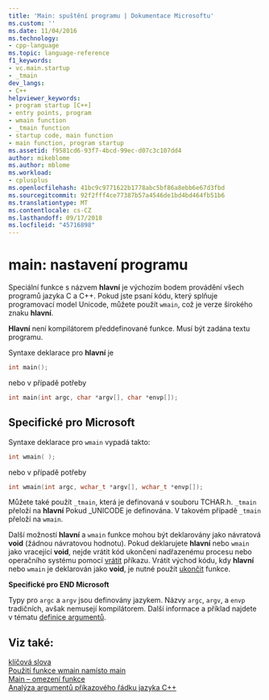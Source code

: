 ```yaml
---
title: 'Main: spuštění programu | Dokumentace Microsoftu'
ms.custom: ''
ms.date: 11/04/2016
ms.technology:
- cpp-language
ms.topic: language-reference
f1_keywords:
- vc.main.startup
- _tmain
dev_langs:
- C++
helpviewer_keywords:
- program startup [C++]
- entry points, program
- wmain function
- _tmain function
- startup code, main function
- main function, program startup
ms.assetid: f9581cd6-93f7-4bcd-99ec-d07c3c107dd4
author: mikeblome
ms.author: mblome
ms.workload:
- cplusplus
ms.openlocfilehash: 41bc9c9771622b1778abc5bf86a8ebb6e67d3fbd
ms.sourcegitcommit: 92f2fff4ce77387b57a4546de1bd4bd464fb51b6
ms.translationtype: MT
ms.contentlocale: cs-CZ
ms.lasthandoff: 09/17/2018
ms.locfileid: "45716898"
---
```

# <a name="main-program-startup"></a>main: nastavení programu
Speciální funkce s názvem **hlavní** je výchozím bodem provádění všech programů jazyka C a C++. Pokud jste psaní kódu, který splňuje programovací model Unicode, můžete použít `wmain`, což je verze širokého znaku **hlavní**.  
  
 **Hlavní** není kompilátorem předdefinované funkce. Musí být zadána textu programu.  
  
 Syntaxe deklarace pro **hlavní** je  
  
```cpp 
int main();  
```  
  
 nebo v případě potřeby  
  
```cpp 
int main(int argc, char *argv[], char *envp[]);  
```  
  
## <a name="microsoft-specific"></a>Specifické pro Microsoft  
 Syntaxe deklarace pro `wmain` vypadá takto:  
  
```cpp 
int wmain( );  
```  
  
 nebo v případě potřeby  
  
```cpp 
int wmain(int argc, wchar_t *argv[], wchar_t *envp[]);  
```  
  
 Můžete také použít `_tmain`, která je definovaná v souboru TCHAR.h. `_tmain` přeloží na **hlavní** Pokud _UNICODE je definována. V takovém případě `_tmain` přeloží na `wmain`.  
  
 Další možností **hlavní** a `wmain` funkce mohou být deklarovány jako návratová **void** (žádnou návratovou hodnotu). Pokud deklarujete **hlavní** nebo `wmain` jako vracející **void**, nejde vrátit kód ukončení nadřazenému procesu nebo operačního systému pomocí [vrátit](../cpp/return-statement-in-program-termination-cpp.md) příkazu. Vrátit východ kódu, kdy **hlavní** nebo `wmain` je deklarován jako **void**, je nutné použít [ukončit](../cpp/exit-function.md) funkce.  
  
**Specifické pro END Microsoft**

 Typy pro `argc` a `argv` jsou definovány jazykem. Názvy `argc`, `argv`, a `envp` tradičních, avšak nemusejí kompilátorem. Další informace a příklad najdete v tématu [definice argumentů](../cpp/argument-definitions.md).  
  
## <a name="see-also"></a>Viz také:  
 [klíčová slova](../cpp/keywords-cpp.md)   
 [Použití funkce wmain namísto main](../cpp/using-wmain-instead-of-main.md)   
 [Main – omezení funkce](../cpp/main-function-restrictions.md)   
 [Analýza argumentů příkazového řádku jazyka C++](../cpp/parsing-cpp-command-line-arguments.md)
